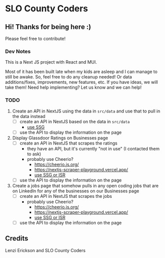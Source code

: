 # SLO County Coders

## Hi! Thanks for being here :)

Please feel free to contribute!

### Dev Notes

This is a Next JS project with React and MUI.

Most of it has been built late when my kids are asleep and I can manage to still be awake. So, feel free to do any cleanup needed! Or data additions/fixes, improvements, new features, etc. If you have ideas, we will take them! Need help implementing? Let us know and we can help!

### TODO

1. Create an API in NextJS using the data in `src/data` and use that to pull in the data instead
   - [ ] create an API in NextJS based on the data in `src/data`
     - [use SSG](https://nextjs.org/docs/basic-features/data-fetching/overview)
   - [ ] use the API to display the information on the page

2. Display Glassdoor Ratings on Businesses page
   - [ ] create an API in NextJS that scrapes the ratings
     - they have an API, but it's currently "not in use" (I contacted them to ask)
     - probably use Cheerio?
       - https://cheerio.js.org/
       - https://nextjs-scraper-playground.vercel.app/
       - [use SSG or ISR](https://nextjs.org/docs/basic-features/data-fetching/overview)
   - [ ] use the API to display the information on the page

3. Create a jobs page that somehow pulls in any open coding jobs that are on LinkedIn for any of the businesses on our Businesses page
   - [ ] create an API in NextJS that scrapes the jobs
     - probably use Cheerio?
       - https://cheerio.js.org/
       - https://nextjs-scraper-playground.vercel.app/
       - [use SSG or ISR](https://nextjs.org/docs/basic-features/data-fetching/overview)
   - [ ] use the API to display the information on the page

## Credits

Lenzi Erickson and SLO County Coders

